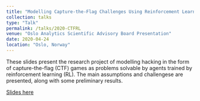 ```yaml
---
title: "Modelling Capture-the-Flag Challenges Using Reinforcement Learning"
collection: talks
type: "Talk"
permalink: /talks/2020-CTFRL
venue: "Oslo Analytics Scientific Advisory Board Presentation"
date: 2020-04-24
location: "Oslo, Norway"
---
```


These slides present the research project of modelling hacking in the form of capture-the-flag (CTF) games as problems solvable by agents trained by reinforcement learning (RL). The main assumptions and challengese are presented, along with some preliminary results.

[Slides here](CTFRL.pdf)
